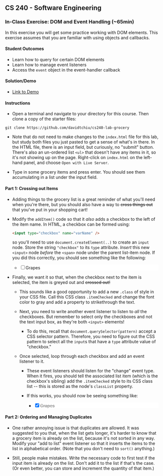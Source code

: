 ## CS 240 - Software Engineering

### In-Class Exercise: DOM and Event Handling (~65min)

In this exercise you will get some practice working with DOM elements. This exercise assumes that you are familiar with using objects and callbacks.

#### Student Outcomes

- Learn how to query for certain DOM elements
- Learn how to manage event listeners
- Access the `event` object in the event-handler callback

#### Solution/Demo

- [Link to Demo](demo/)

#### Instructions

- Open a terminal and navigate to your directory for this course. Then clone a copy of the starter files:

```
git clone https://github.com/davidtchiu/cs240-lab-grocery
```

- Note that do not need to make changes to the `index.html` file for this lab, but study both files you just pasted to get a sense of what's in there. In the HTML file, there is an input field, but curiously, no "submit" button. There's also an un-ordered list `<ul>` that doesn't have any items in it, so it's not showing up on the page. Right-click on `index.html` on the left-hand panel, and choose `Open with Live Server`.

- Type in some grocery items and press enter. You should see them accumulating in a list under the input field.

<!-- - Try typing a grocery item in the input box and hitting enter. You should see no effect, but what _should_ happen is that the item you just input should show up in the ordered list. To do that, we need to listen for events to occur in the input field! -->

<!-- - Create a new file, `app.js`.

  - Write some code to attach an event handler to the `<input>` field, but recall that you have to capture (or _select_) it first.

  - After the input field has been selected, we can attach an event listener as follows:

    ```javascript
    node.addEventListener("eventType", function (evt) {
      // code goes here when eventName fires!
      // << your code goes here>>
    });
    ```

  where `node` is the variable name that references your input field. Find the appropriate `eventType` we should be listening to on the cheatsheet I handed out (also linked at the top of this page). Finally, write the code for the unnamed callback function directly in the space I provided in the comments above. Here's what you'll need to do:

  - Check the `evt` event object that is passed automatically by JavaScript to see what key was pressed. You're interested seeing if the user pressed the "Enter" key.

  - If it's not the enter key, do nothing, but if it is, you need to take the contents in the input field and transfer it to the end of the un-ordered list! The HTML you want JS to generate is

    ```html
    <li>
      <span>item name</span>
    </li>
    ```

    That means you'll need to create a new `li` node, and a new `span` node using

    ```js
    let node = document.createElement("elementName");
    ```

    Put the string in between the `span` tags by storing to its `.innerHTML` property. The `span` tag should then be appended to the `li` node, which in turn is appended to the unordered list.

  - If you coded this right, then the input item should show up in the list every time you press enter. Test this now, and do not move on until finished. -->

#### Part 1: Crossing out Items

- Adding things to the grocery list is a great reminder of what you'll need when you're there, but you should also have a way to <del>cross things out</del> that you've put in your shopping cart!

- Modify the `addItem()` code so that it _also_ adds a checkbox to the left of the item name. In HTML, a checkbox can be formed using:

  ```html
  <input type="checkbox" name="varName" />
  ```

  so you'll need to use `document.createElement(..)` to create an `input` node. Store the string `"checkbox"` to its `type` attribute. _Insert_ this new `<input>` node _before_ the `<span>` node under the parent list-item node. If you did this correctly, you should see something like the following:
  <div style="background-color: #ffffff">
  <ul>
    <li><input type="checkbox" name="ex"/><span>Grapes</span></li>
  </ul>
  </div>

- Finally, we want it so that, when the checkbox next to the item is selected, the item is <span style="color: 'grey';"> greyed out</span> and <span style="text-decoration: line-through">crossed out</a>!

  - This sounds like a good opportunity to add a new `.class` of style in your CSS file. Call this CSS class `.itemChecked` and change the font color to gray and add a property to strikethrough the text.

  - Next, you need to write another event listener to listen to _all_ the checkboxes. But remember to select only the checkboxes and not the text input box, as they're both `<input>` elements!

    - To do this, recall that `document.querySelector(pattern)` accept a CSS selector pattern. Therefore, you need to figure out the CSS pattern to select all the `input`s that have a `type` attribute value of "checkbox."

  - Once selected, loop through each checkbox and add an event listener to it.

    - These event listeners should listen for the "change" event type. When it fires, you should tell the associated list item (which is the checkbox's sibling) add the `.itemChecked` style to its CSS class list -- this is stored as the node's `classList` property.

    - If this works, you should now be seeing something like:
      <div style="background-color: #ffffff">
      <ul>
        <li><input type="checkbox" checked="checked" name="ex"/><span style="text-decoration: line-through; color: gray">Grapes</span></li>
      </ul>
      </div>

#### Part 2: Ordering and Managing Duplicates

- One rather annoying issue is that duplicates are allowed. It was suggested to you that, when the list gets longer, it's harder to know that a grocery item is already on the list, because it's not sorted in any way. Modify your "add to list" event listener so that it inserts the items to the list in alphabetical order. (Note that you don't need to `sort()` anything.)

- Still, people make mistakes. Write the necessary code to first test if the input item is already on the list. Don't add it to the list if that's the case. (Or even better, you can store and increment the quantity of that item.)
